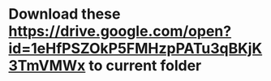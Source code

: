 
# Download these <https://drive.google.com/open?id=1eHfPSZOkP5FMHzpPATu3qBKjK3TmVMWx> to current folder